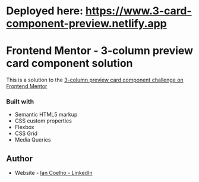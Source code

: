 # Deployed here: https://www.3-card-component-preview.netlify.app

# Frontend Mentor - 3-column preview card component solution

This is a solution to the [3-column preview card component challenge on Frontend Mentor](https://www.frontendmentor.io/challenges/3column-preview-card-component-pH92eAR2-)

### Built with

- Semantic HTML5 markup
- CSS custom properties
- Flexbox
- CSS Grid
- Media Queries

## Author

- Website - [Ian Coelho - LinkedIn](https://www.linkedin.com/in/ian-coel/)
